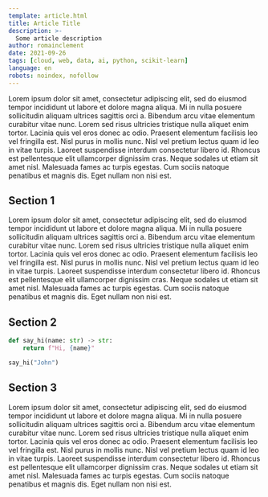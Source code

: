 ```yaml
---
template: article.html
title: Article Title
description: >-
  Some article description
author: romainclement
date: 2021-09-26
tags: [cloud, web, data, ai, python, scikit-learn]
language: en
robots: noindex, nofollow
---
```


Lorem ipsum dolor sit amet, consectetur adipiscing elit, sed do eiusmod tempor incididunt ut labore et dolore magna aliqua. Mi in nulla posuere sollicitudin aliquam ultrices sagittis orci a. Bibendum arcu vitae elementum curabitur vitae nunc. Lorem sed risus ultricies tristique nulla aliquet enim tortor. Lacinia quis vel eros donec ac odio. Praesent elementum facilisis leo vel fringilla est. Nisl purus in mollis nunc. Nisl vel pretium lectus quam id leo in vitae turpis. Laoreet suspendisse interdum consectetur libero id. Rhoncus est pellentesque elit ullamcorper dignissim cras. Neque sodales ut etiam sit amet nisl. Malesuada fames ac turpis egestas. Cum sociis natoque penatibus et magnis dis. Eget nullam non nisi est.

## Section 1

Lorem ipsum dolor sit amet, consectetur adipiscing elit, sed do eiusmod tempor incididunt ut labore et dolore magna aliqua. Mi in nulla posuere sollicitudin aliquam ultrices sagittis orci a. Bibendum arcu vitae elementum curabitur vitae nunc. Lorem sed risus ultricies tristique nulla aliquet enim tortor. Lacinia quis vel eros donec ac odio. Praesent elementum facilisis leo vel fringilla est. Nisl purus in mollis nunc. Nisl vel pretium lectus quam id leo in vitae turpis. Laoreet suspendisse interdum consectetur libero id. Rhoncus est pellentesque elit ullamcorper dignissim cras. Neque sodales ut etiam sit amet nisl. Malesuada fames ac turpis egestas. Cum sociis natoque penatibus et magnis dis. Eget nullam non nisi est.

## Section 2

```python
def say_hi(name: str) -> str:
    return f"Hi, {name}"

say_hi("John")
```

## Section 3

Lorem ipsum dolor sit amet, consectetur adipiscing elit, sed do eiusmod tempor incididunt ut labore et dolore magna aliqua. Mi in nulla posuere sollicitudin aliquam ultrices sagittis orci a. Bibendum arcu vitae elementum curabitur vitae nunc. Lorem sed risus ultricies tristique nulla aliquet enim tortor. Lacinia quis vel eros donec ac odio. Praesent elementum facilisis leo vel fringilla est. Nisl purus in mollis nunc. Nisl vel pretium lectus quam id leo in vitae turpis. Laoreet suspendisse interdum consectetur libero id. Rhoncus est pellentesque elit ullamcorper dignissim cras. Neque sodales ut etiam sit amet nisl. Malesuada fames ac turpis egestas. Cum sociis natoque penatibus et magnis dis. Eget nullam non nisi est.
